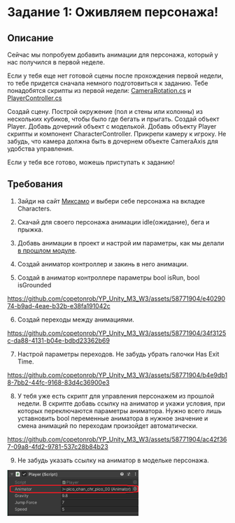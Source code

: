 # Задание 1: Оживляем персонажа!

## Описание

Сейчас мы попробуем добавить анимации для персонажа, который у нас получился в первой неделе.

Если у тебя еще нет готовой сцены после прохождения первой недели, то тебе придется сначала немного подготовиться к заданию. Тебе понадобятся скрипты из первой недели: [CameraRotation.cs](/CameraRotation.cs) и [PlayerController.cs](/PlayerController.cs)

Создай сцену. Построй окружение (пол и стены или колонны) из нескольких кубиков, чтобы было где бегать и прыгать. Создай объект Player. Добавь дочерний объект с моделькой. Добавь объекту Player скрипты и компонент CharacterController. Прикрепи камеру к игроку. Не забудь, что камера должна быть в дочернем объекте CameraAxis для удобства управления.

Если у тебя все готово, можешь приступать к заданию!

## Требования

1. Зайди на сайт [Миксамо](https://www.mixamo.com/) и выбери себе персонажа на вкладке Characters.

2. Скачай для своего персонажа анимации idle(ожидание), бега и прыжка.

3. Добавь анимации в проект и настрой им параметры, как мы делали [в прошлом модуле](https://github.com/copetonrob/YP_Unity_M2_W9/blob/main/Task1.md).

4. Создай аниматор контроллер и закинь в него анимации.

5. Создай в аниматор контроллере параметры bool isRun, bool isGrounded

https://github.com/copetonrob/YP_Unity_M3_W3/assets/58771904/e4029074-b9ad-4eae-b32b-e38fa191042c

6. Создай переходы между анимациями.

https://github.com/copetonrob/YP_Unity_M3_W3/assets/58771904/34f3125c-da88-4131-b04e-bdbd23362b69

7. Настрой параметры переходов. Не забудь убрать галочки Has Exit Time.

https://github.com/copetonrob/YP_Unity_M3_W3/assets/58771904/b4e9db18-7bb2-44fc-9168-83d4c36900e3

8. У тебя уже есть скрипт для управления персонажем из прошлой недели. В скрипте добавь ссылку на аниматор и укажи условия, при которых переключаются параметры аниматора. Нужно всего лишь уставновить bool переменные аниматора в нужное значение и смена анимаций по переходам произойдет автоматически.

https://github.com/copetonrob/YP_Unity_M3_W3/assets/58771904/ac42f367-09a8-4fd2-9781-537c28b84b23

9. Не забудь указать ссылку на аниматор в модельке персонажа.

<img src="https://github.com/copetonrob/YP_Unity_M3_W3/blob/main/img/img1.png" width="300"/>
